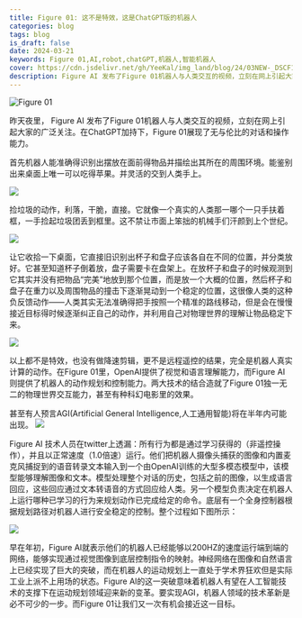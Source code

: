 ```yaml
---
title: Figure 01: 这不是特效，这是ChatGPT版的机器人
categories: blog
tags: blog
is_draft: false
date: 2024-03-21
keywords: Figure 01,AI,robot,chatGPT,机器人,智能机器人
cover: https://cdn.jsdelivr.net/gh/YeeKal/img_land/blog/24/03NEW-_DSCF1820_Desktop_10923A__3_.jpg
description: Figure AI 发布了Figure 01机器人与人类交互的视频，立刻在网上引起大家的广泛关注。在ChatGPT加持下，Figure 01展现了无与伦比的对话和操作能力
---
```


![Figure 01](https://cdn.jsdelivr.net/gh/YeeKal/img_land/blog/24/0320240314144248.png)

昨天夜里， Figure AI 发布了Figure 01机器人与人类交互的视频，立刻在网上引起大家的广泛关注。在ChatGPT加持下，Figure 01展现了无与伦比的对话和操作能力。

首先机器人能准确得识别出摆放在面前得物品并描绘出其所在的周围环境。能鉴别出来桌面上唯一可以吃得苹果。并灵活的交到人类手上。

![](https://cdn.jsdelivr.net/gh/YeeKal/img_land/blog/24/0320240314145919.png)

捡垃圾的动作，利落，干脆，直接。它就像一个真实的人类那一哪个一只手扶着框，一手捡起垃圾团丢到框里。这不禁让市面上笨拙的机械手们汗颜到上个世纪。

![](https://cdn.jsdelivr.net/gh/YeeKal/img_land/blog/24/03Peek%202024-03-14%2015-02.gif)

让它收拾一下桌面，它直接旧识别出杯子和盘子应该各自在不同的位置，并分类放好。它甚至知道杯子倒着放，盘子需要卡在盘架上。在放杯子和盘子的时候观测到它其实并没有把物品“完美”地放到那个位置，而是放一个大概的位置，然后杯子和盘子在重力以及周围物品的撞击下逐渐晃动到一个稳定的位置，这很像人类的这种负反馈动作——人类其实无法准确得把手按照一个精准的路线移动，但是会在慢慢接近目标得时候逐渐纠正自己的动作，并利用自己对物理世界的理解让物品稳定下来。

![](https://cdn.jsdelivr.net/gh/YeeKal/img_land/blog/24/03Peek%202024-03-14%2015-07.gif)

以上都不是特效，也没有做降速剪辑，更不是远程遥控的结果，完全是机器人真实计算的动作。在Figure 01里，OpenAI提供了视觉和语言理解能力，而Figure AI则提供了机器人的动作规划和控制能力。两大技术的结合造就了Figure 01独一无二的物理世界交互能力，甚至有种科幻电影里的效果。

甚至有人预言AGI(Artificial General Intelligence,人工通用智能)将在半年内可能出现。
![](https://cdn.jsdelivr.net/gh/YeeKal/img_land/blog/24/0320240314152848.png)

Figure AI 技术人员在twitter上透漏：所有行为都是通过学习获得的（非遥控操作），并且以正常速度（1.0倍速）运行。他们把机器人摄像头捕获的图像和内置麦克风捕捉到的语音转录文本输入到一个由OpenAI训练的大型多模态模型中，该模型能够理解图像和文本。模型处理整个对话的历史，包括之前的图像，以生成语言回应，这些回应通过文本转语音的方式回应给人类。另一个模型负责决定在机器人上运行哪种已学习的行为来规划动作已完成给定的命令。底层有一个全身控制器根据规划路径对机器人进行安全稳定的控制。整个过程如下图所示：

![](https://cdn.jsdelivr.net/gh/YeeKal/img_land/blog/24/03GIjwrHoaEAAtP0Y)

早在年初，Figure AI就表示他们的机器人已经能够以200HZ的速度运行端到端的网络，能够实现通过视觉图像到底层控制指令的映射。神经网络在图像和自然语言上已经实现了巨大的突破，而在机器人的运动规划上一直处于学术界狂欢但是实际工业上派不上用场的状态。Figure AI的这一突破意味着机器人有望在人工智能技术的支撑下在运动规划领域迎来新的变革。要实现AGI，机器人领域的技术革新是必不可少的一步。而Figure 01让我们又一次有机会接近这一目标。










